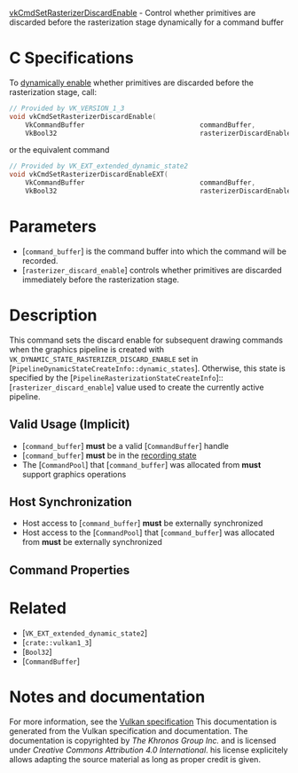 [vkCmdSetRasterizerDiscardEnable](https://www.khronos.org/registry/vulkan/specs/1.3-extensions/man/html/vkCmdSetRasterizerDiscardEnable.html) - Control whether primitives are discarded before the rasterization stage dynamically for a command buffer

# C Specifications
To [dynamically enable](https://www.khronos.org/registry/vulkan/specs/1.3-extensions/html/vkspec.html#pipelines-dynamic-state) whether primitives are
discarded before the rasterization stage, call:
```c
// Provided by VK_VERSION_1_3
void vkCmdSetRasterizerDiscardEnable(
    VkCommandBuffer                             commandBuffer,
    VkBool32                                    rasterizerDiscardEnable);
```
or the equivalent command
```c
// Provided by VK_EXT_extended_dynamic_state2
void vkCmdSetRasterizerDiscardEnableEXT(
    VkCommandBuffer                             commandBuffer,
    VkBool32                                    rasterizerDiscardEnable);
```

# Parameters
- [`command_buffer`] is the command buffer into which the command will be recorded.
- [`rasterizer_discard_enable`] controls whether primitives are discarded immediately before the rasterization stage.

# Description
This command sets the discard enable for subsequent drawing commands when
the graphics pipeline is created with
`VK_DYNAMIC_STATE_RASTERIZER_DISCARD_ENABLE` set in
[`PipelineDynamicStateCreateInfo::dynamic_states`].
Otherwise, this state is specified by the
[`PipelineRasterizationStateCreateInfo`]::[`rasterizer_discard_enable`]
value used to create the currently active pipeline.
## Valid Usage (Implicit)
-  [`command_buffer`] **must**  be a valid [`CommandBuffer`] handle
-  [`command_buffer`] **must**  be in the [recording state]()
-    The [`CommandPool`] that [`command_buffer`] was allocated from  **must**  support graphics operations

## Host Synchronization
- Host access to [`command_buffer`] **must**  be externally synchronized
- Host access to the [`CommandPool`] that [`command_buffer`] was allocated from  **must**  be externally synchronized

## Command Properties

# Related
- [`VK_EXT_extended_dynamic_state2`]
- [`crate::vulkan1_3`]
- [`Bool32`]
- [`CommandBuffer`]

# Notes and documentation
For more information, see the [Vulkan specification](https://www.khronos.org/registry/vulkan/specs/1.3-extensions/html/vkspec.html)
This documentation is generated from the Vulkan specification and documentation.
The documentation is copyrighted by *The Khronos Group Inc.* and is licensed under *Creative Commons Attribution 4.0 International*.
his license explicitely allows adapting the source material as long as proper credit is given.
        